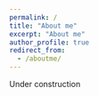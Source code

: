 ```yaml
---
permalink: /
title: "About me"
excerpt: "About me"
author_profile: true
redirect_from: 
  - /aboutme/
---
```


Under construction
